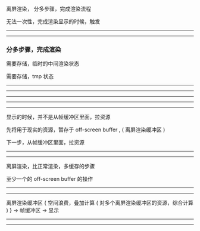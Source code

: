 离屏渲染， 分多步骤，完成渲染流程



无法一次性，完成渲染显示的时候，触发



<hr>



<hr>

### 分多步骤，完成渲染


需要存储，临时的中间渲染状态

需要存储，tmp 状态


<hr>


<hr>


<hr>


<hr>


<hr>

显示的时候，并不是从帧缓冲区里面，拉资源 



先将用于现实的资源，暂存于 off-screen buffer , (  离屏渲染缓冲区  )





下一步，从帧缓冲区里面，拉资源 


<hr>


<hr>



 离屏渲染，比正常渲染，多缓存的步骤 



至少一个的  off-screen buffer 的操作





 
<hr>


<hr>


离屏渲染缓冲区 
{ 空间浪费，叠加计算 
( 对多个离屏渲染缓冲区的资源，综合计算 ) 
}
 -> 帧缓冲区 
 -> 显示




<hr>


<hr>






